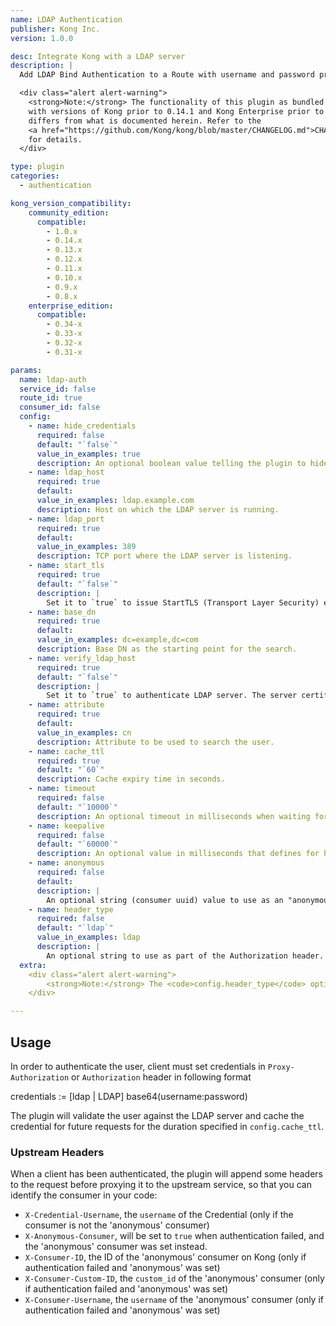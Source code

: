 ```yaml
---
name: LDAP Authentication
publisher: Kong Inc.
version: 1.0.0

desc: Integrate Kong with a LDAP server
description: |
  Add LDAP Bind Authentication to a Route with username and password protection. The plugin will check for valid credentials in the `Proxy-Authorization` and `Authorization` header (in this order).

  <div class="alert alert-warning">
    <strong>Note:</strong> The functionality of this plugin as bundled
    with versions of Kong prior to 0.14.1 and Kong Enterprise prior to 0.34
    differs from what is documented herein. Refer to the
    <a href="https://github.com/Kong/kong/blob/master/CHANGELOG.md">CHANGELOG</a>
    for details.
  </div>

type: plugin
categories:
  - authentication

kong_version_compatibility:
    community_edition:
      compatible:
        - 1.0.x
        - 0.14.x
        - 0.13.x
        - 0.12.x
        - 0.11.x
        - 0.10.x
        - 0.9.x
        - 0.8.x
    enterprise_edition:
      compatible:
        - 0.34-x
        - 0.33-x
        - 0.32-x
        - 0.31-x

params:
  name: ldap-auth
  service_id: false
  route_id: true
  consumer_id: false
  config:
    - name: hide_credentials
      required: false
      default: "`false`"
      value_in_examples: true
      description: An optional boolean value telling the plugin to hide the credential to the upstream server. It will be removed by Kong before proxying the request.
    - name: ldap_host
      required: true
      default:
      value_in_examples: ldap.example.com
      description: Host on which the LDAP server is running.
    - name: ldap_port
      required: true
      default:
      value_in_examples: 389
      description: TCP port where the LDAP server is listening.
    - name: start_tls
      required: true
      default: "`false`"
      description: |
        Set it to `true` to issue StartTLS (Transport Layer Security) extended operation over `ldap` connection.
    - name: base_dn
      required: true
      default:
      value_in_examples: dc=example,dc=com
      description: Base DN as the starting point for the search.
    - name: verify_ldap_host
      required: true
      default: "`false`"
      description: |
        Set it to `true` to authenticate LDAP server. The server certificate will be verified according to the CA certificates specified by the `lua_ssl_trusted_certificate` directive.
    - name: attribute
      required: true
      default:
      value_in_examples: cn
      description: Attribute to be used to search the user.
    - name: cache_ttl
      required: true
      default: "`60`"
      description: Cache expiry time in seconds.
    - name: timeout
      required: false
      default: "`10000`"
      description: An optional timeout in milliseconds when waiting for connection with LDAP server.
    - name: keepalive
      required: false
      default: "`60000`"
      description: An optional value in milliseconds that defines for how long an idle connection to LDAP server will live before being closed.
    - name: anonymous
      required: false
      default:
      description: |
        An optional string (consumer uuid) value to use as an "anonymous" consumer if authentication fails. If empty (default), the request will fail with an authentication failure `4xx`. Please note that this value must refer to the Consumer `id` attribute which is internal to Kong, and **not** its `custom_id`.
    - name: header_type
      required: false
      default: "`ldap`"
      value_in_examples: ldap
      description: |
        An optional string to use as part of the Authorization header. By default, a valid Authorization header looks like this: `Authorization: ldap base64(username:password)`. If `header_type` is set to "basic" then the Authorization header would be `Authorization: basic base64(username:password)`. Note that `header_type` can take any string, not just `"ldap"` and `"basic"`.
  extra:
    <div class="alert alert-warning">
        <strong>Note:</strong> The <code>config.header_type</code> option was introduced in Kong 0.12.0. Previous versions of this plugin behave as if <code>ldap</code> was set for this value.
    </div>

---
```


## Usage

In order to authenticate the user, client must set credentials in `Proxy-Authorization` or `Authorization` header in following format

credentials := [ldap | LDAP] base64(username:password)

The plugin will validate the user against the LDAP server and cache the credential for future requests for the duration specified in `config.cache_ttl`.

### Upstream Headers

When a client has been authenticated, the plugin will append some headers to the request before proxying it to the upstream service, so that you can identify the consumer in your code:

* `X-Credential-Username`, the `username` of the Credential (only if the consumer is not the 'anonymous' consumer)
* `X-Anonymous-Consumer`, will be set to `true` when authentication failed, and the 'anonymous' consumer was set instead.
* `X-Consumer-ID`, the ID of the 'anonymous' consumer on Kong (only if authentication failed and 'anonymous' was set)
* `X-Consumer-Custom-ID`, the `custom_id` of the 'anonymous' consumer (only if authentication failed and 'anonymous' was set)
* `X-Consumer-Username`, the `username` of the 'anonymous' consumer (only if authentication failed and 'anonymous' was set)

[configuration]: /latest/configuration
[consumer-object]: /latest/admin-api/#consumer-object
[faq-authentication]: /about/faq/#how-can-i-add-an-authentication-layer-on-a-microservice/api?
